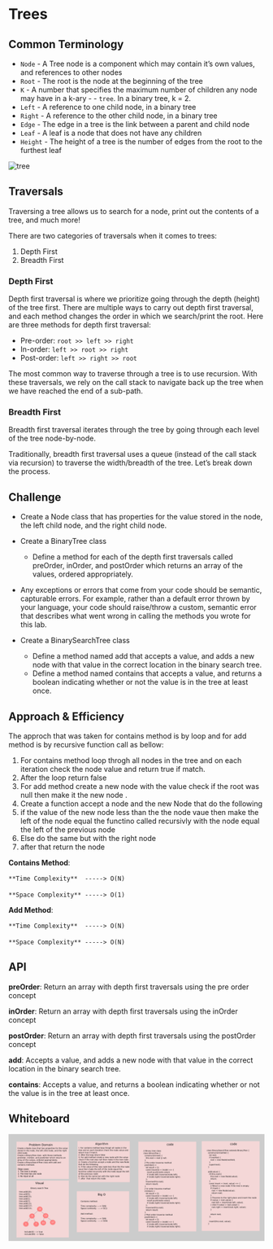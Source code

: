 # Trees

## Common Terminology

- `Node` - A Tree node is a component which may contain it’s own values, and references to other nodes
- `Root` - The root is the node at the beginning of the tree
- `K` - A number that specifies the maximum number of children any node may have in a k-ary - - `tree`. In a binary tree, k = 2.
- `Left` - A reference to one child node, in a binary tree
- `Right` - A reference to the other child node, in a binary tree
- `Edge` - The edge in a tree is the link between a parent and child node
- `Leaf` - A leaf is a node that does not have any children
- `Height` - The height of a tree is the number of edges from the root to the furthest leaf

![tree](https://codefellows.github.io/common_curriculum/data_structures_and_algorithms/Code_401/class-15/resources/images/BinaryTree1.PNG)

## Traversals

Traversing a tree allows us to search for a node, print out the contents of a tree, and much more!

There are two categories of traversals when it comes to trees:

1. Depth First
2. Breadth First

### Depth First

Depth first traversal is where we prioritize going through the depth (height) of the tree first. There are multiple ways to carry out depth first traversal, and each method changes the order in which we search/print the root. Here are three methods for depth first traversal:

- Pre-order: `root >> left >> right`
- In-order: `left >> root >> right`
- Post-order: `left >> right >> root`

The most common way to traverse through a tree is to use recursion. With these traversals, we rely on the call stack to navigate back up the tree when we have reached the end of a sub-path.

### Breadth First

Breadth first traversal iterates through the tree by going through each level of the tree node-by-node.

Traditionally, breadth first traversal uses a queue (instead of the call stack via recursion) to traverse the width/breadth of the tree. Let’s break down the process.

## Challenge

- Create a Node class that has properties for the value stored in the node, the left child node, and the right child node.
- Create a BinaryTree class
  - Define a method for each of the depth first traversals called preOrder, inOrder, and postOrder which returns an array of the values, ordered appropriately.

- Any exceptions or errors that come from your code should be semantic, capturable errors. For example, rather than a default error thrown by your language, your code should raise/throw a custom, semantic error that describes what went wrong in calling the methods you wrote for this lab.
- Create a BinarySearchTree class
  - Define a method named add that accepts a value, and adds a new node with that value in the correct location in the binary search tree.
  - Define a method named contains that accepts a value, and returns a boolean indicating whether or not the value is in the tree at least once.

## Approach & Efficiency

The approch that was taken for contains method is by loop and for add method is by recursive function call as bellow:

1. For contains method loop throgh all nodes in the tree and on each iteration check the node value and return true if match.
2. After the loop return false
3. For add method create a new node with the value  check if the root was null then make it the new node .
4. Create a function accept a node and the new Node that do the following 
5. if the value of the new node less than the the node vaue then make the left of the node equal the functino called recursivly with the node equal the left of the previous node
6. Else do the same but with the right node
7. after  that return the node  

**Contains Method**:

    **Time Complexity**  -----> O(N)

    **Space Complexity** -----> O(1)

**Add Method**:

    **Time Complexity**  -----> O(N)

    **Space Complexity** -----> O(N)

## API

**preOrder**: Return an array with depth first traversals using the pre order concept

**inOrder**: Return an array with depth first traversals using the inOrder concept

**postOrder**: Return an array with depth first traversals using the postOrder concept

**add**: Accepts a value, and adds a new node with that value in the correct location in the binary search tree.

**contains**: Accepts a value, and returns a boolean indicating whether or not the value is in the tree at least once.

## Whiteboard

![Whiteboard](tree.png)